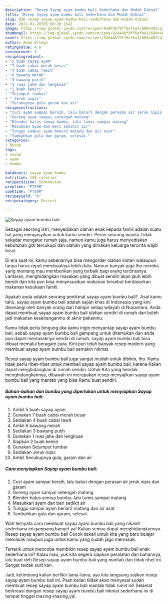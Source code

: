 ```yaml
---
description: "Resep Sayap ayam bumbu bali Sederhana dan Mudah Dibuat"
title: "Resep Sayap ayam bumbu bali Sederhana dan Mudah Dibuat"
slug: 926-resep-sayap-ayam-bumbu-bali-sederhana-dan-mudah-dibuat
date: 2021-01-28T05:08:20.154Z
image: https://img-global.cpcdn.com/recipes/92844bf9ff6efba3/680x482cq70/sayap-ayam-bumbu-bali-foto-resep-utama.jpg
thumbnail: https://img-global.cpcdn.com/recipes/92844bf9ff6efba3/680x482cq70/sayap-ayam-bumbu-bali-foto-resep-utama.jpg
cover: https://img-global.cpcdn.com/recipes/92844bf9ff6efba3/680x482cq70/sayap-ayam-bumbu-bali-foto-resep-utama.jpg
author: Adam Ortega
ratingvalue: 4.8
reviewcount: 3
recipeingredient:
- "5 buah sayap ayam"
- "7 buah cabai merah besar"
- "4 buah cabai rawit"
- "6 bawang merah"
- "3 bawang putih"
- "1 ruas jahe dan lengkuas"
- "2 buah kemiri"
- "Sejumput tumbar"
- " Jeruk nipis"
- "Secukupnya gula garam dan air"
recipeinstructions:
- "Cuci ayam sampai bersih, lalu baluri dengan perasan air jeruk nipis dan garam"
- "Goreng ayam sampai setengah matang"
- "Blender halus semua bumbu, lalu tumis sampai matang"
- "Masukkan ayam dan beri sedikit air"
- "Tunggu sampai ayam benar2 matang dan air asat"
- "Tambahkan gula dan garam, selesai."
categories:
- Resep
tags:
- sayap
- ayam
- bumbu

katakunci: sayap ayam bumbu 
nutrition: 158 calories
recipecuisine: Indonesian
preptime: "PT39M"
cooktime: "PT50M"
recipeyield: "4"
recipecategory: Dessert

---
```



![Sayap ayam bumbu bali](https://img-global.cpcdn.com/recipes/92844bf9ff6efba3/680x482cq70/sayap-ayam-bumbu-bali-foto-resep-utama.jpg)

Sebagai seorang istri, menyediakan olahan enak kepada famili adalah suatu hal yang mengasyikan untuk kamu sendiri. Peran seorang  wanita Tidak sekadar mengatur rumah saja, namun kamu juga harus menyediakan kebutuhan gizi tercukupi dan olahan yang dimakan keluarga tercinta wajib lezat.

Di era  saat ini, kamu sebenarnya bisa mengorder olahan instan walaupun tanpa harus repot membuatnya lebih dulu. Namun banyak juga lho mereka yang memang mau memberikan yang terbaik bagi orang tercintanya. Lantaran, menghidangkan masakan yang dibuat sendiri akan jauh lebih bersih dan kita pun bisa menyesuaikan makanan tersebut berdasarkan makanan kesukaan famili. 



Apakah anda adalah seorang penikmat sayap ayam bumbu bali?. Asal kamu tahu, sayap ayam bumbu bali adalah sajian khas di Indonesia yang kini disenangi oleh banyak orang dari hampir setiap wilayah di Nusantara. Anda dapat membuat sayap ayam bumbu bali olahan sendiri di rumah dan boleh jadi makanan kesenanganmu di akhir pekanmu.

Kamu tidak perlu bingung jika kamu ingin menyantap sayap ayam bumbu bali, sebab sayap ayam bumbu bali gampang untuk ditemukan dan anda pun dapat memasaknya sendiri di rumah. sayap ayam bumbu bali bisa dibuat memalui beragam cara. Kini pun telah banyak resep modern yang membuat sayap ayam bumbu bali semakin nikmat.

Resep sayap ayam bumbu bali juga sangat mudah untuk dibikin, lho. Kamu tidak perlu ribet-ribet untuk membeli sayap ayam bumbu bali, karena Kalian dapat menghidangkan di rumah sendiri. Untuk Kita yang hendak menghidangkannya, dibawah ini merupakan resep menyajikan sayap ayam bumbu bali yang mantab yang bisa Kamu buat sendiri.

<!--inarticleads1-->

##### Bahan-bahan dan bumbu yang diperlukan untuk menyiapkan Sayap ayam bumbu bali:

1. Ambil 5 buah sayap ayam
1. Gunakan 7 buah cabai merah besar
1. Sediakan 4 buah cabai rawit
1. Ambil 6 bawang merah
1. Sediakan 3 bawang putih
1. Gunakan 1 ruas jahe dan lengkuas
1. Siapkan 2 buah kemiri
1. Gunakan Sejumput tumbar
1. Sediakan  Jeruk nipis
1. Ambil Secukupnya gula, garam dan air




<!--inarticleads2-->

##### Cara menyiapkan Sayap ayam bumbu bali:

1. Cuci ayam sampai bersih, lalu baluri dengan perasan air jeruk nipis dan garam
1. Goreng ayam sampai setengah matang
1. Blender halus semua bumbu, lalu tumis sampai matang
1. Masukkan ayam dan beri sedikit air
1. Tunggu sampai ayam benar2 matang dan air asat
1. Tambahkan gula dan garam, selesai.




Wah ternyata cara membuat sayap ayam bumbu bali yang nikamt sederhana ini gampang banget ya! Kalian semua dapat menghidangkannya. Resep sayap ayam bumbu bali Cocok sekali untuk kita yang baru belajar memasak maupun juga untuk kamu yang sudah jago memasak.

Tertarik untuk mencoba membikin resep sayap ayam bumbu bali enak sederhana ini? Kalau mau, yuk kita segera siapkan peralatan dan bahannya, lalu buat deh Resep sayap ayam bumbu bali yang mantab dan tidak ribet ini. Sangat taidak sulit kan. 

Jadi, ketimbang kalian berfikir lama-lama, ayo kita langsung sajikan resep sayap ayam bumbu bali ini. Pasti kalian tiidak akan menyesal sudah membuat resep sayap ayam bumbu bali mantab tidak rumit ini! Selamat berkreasi dengan resep sayap ayam bumbu bali nikmat sederhana ini di tempat tinggal masing-masing,ya!.

